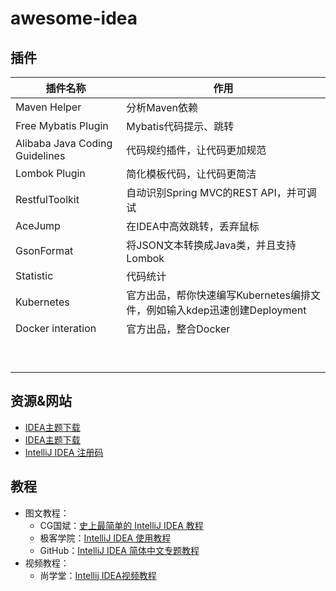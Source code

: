 # awesome-idea


## 插件

| 插件名称                       | 作用                                                         |
| ------------------------------ | ------------------------------------------------------------ |
| Maven Helper                   | 分析Maven依赖                                                |
| Free Mybatis Plugin            | Mybatis代码提示、跳转                                        |
| Alibaba Java Coding Guidelines | 代码规约插件，让代码更加规范                                 |
| Lombok Plugin                  | 简化模板代码，让代码更简洁                                   |
| RestfulToolkit                 | 自动识别Spring MVC的REST API，并可调试                       |
| AceJump                        | 在IDEA中高效跳转，丢弃鼠标                                   |
| GsonFormat                     | 将JSON文本转换成Java类，并且支持Lombok                       |
| Statistic                      | 代码统计                                                     |
| Kubernetes                     | 官方出品，帮你快速编写Kubernetes编排文件，例如输入kdep迅速创建Deployment |
| Docker interation              | 官方出品，整合Docker                                         |
|                                |                                                              |
|                                |                                                              |
|                                |                                                              |
|                                |                                                              |
|                                |                                                              |
|                                |                                                              |
|                                |                                                              |
|                                |                                                              |
|                                |                                                              |





## 资源&网站

* [IDEA主题下载](http://www.riaway.com/)
* [IDEA主题下载](http://www.easycolor.cc/)
* [IntelliJ IDEA 注册码](http://idea.lanyus.com/)



## 教程

* 图文教程：
  * CG国斌：[史上最简单的 IntelliJ IDEA 教程](https://blog.csdn.net/qq_35246620/article/details/61191375)
  * 极客学院：[IntelliJ IDEA 使用教程](http://wiki.jikexueyuan.com/project/intellij-idea-tutorial)
  * GitHub：[IntelliJ IDEA 简体中文专题教程](https://github.com/judasn/IntelliJ-IDEA-Tutorial)
* 视频教程：
  * 尚学堂：[Intellij IDEA视频教程](https://www.bjsxt.com/down/10214.html)
